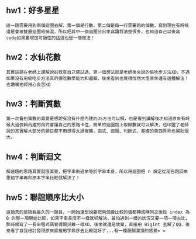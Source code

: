 ## hw1：好多星星
    這一題需要用到兩個迴圈去解，第一個是行數，第二個是每一行需要跑的個數，寫到現在有時候還是會被雙層迴圈給搞混，所以把其中一個迴圈分出來寫讓我清楚很多，也知道自己以後寫code如果要增加可讀性的話這也是一個做法！
## hw2：水仙花數
    其實這題在老師上課解說前我有自己嘗試過，第一個想法就是老師後來說的偷吃步方法XD，不過如果沒有用偷吃步方法真的很吃數學能力和邏輯，後來看到也覺得恍然大悟原來還有這種解法！也讚嘆老師用心良苦XD
## hw3：判斷質數
    第一次看到質數的直覺是想說有沒有什麼內建的JS方法可以解，也是看到講解後才知道原來有時候太過依賴內建的函式會讓自己的思路卡住，簡單的迴圈加上取餘數就可以解決，也印證了老師說的其實解大部分的題目都不用想得太過複雜，函式、迴圈、判斷式、基礎的東西弄熟也幫助很大。
## hw4：判斷迴文
    解這題的思路其實就很直覺，把字串倒過來等於字串本身，所以用迴圈把 n 設定從尾巴跑回來重組字串再和原本字串比較就解決了！
## hw5：聯誼順序比大小
    這題真的是搞我最久的一題目，一開始還想說要把兩個要比較的值都轉成陣列之後從 index 為 0 的那一項開始比較，如果字串長度不一樣就好解決，最怕遇到一樣的狀況又要一項一項去比，那時候寫了一長串程式碼覺得跟災難一樣XD，後來就還是放棄，直接用 BigInt 去解了QQ，後來看了自我檢討發現原來直接用字典序去比較就好了...有一種醍醐灌頂的感覺= =